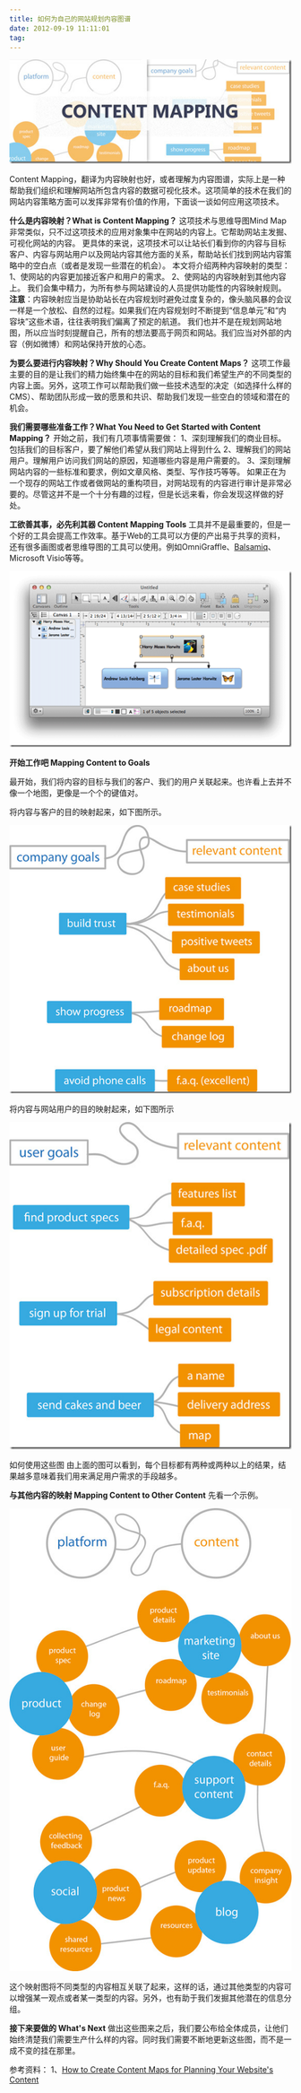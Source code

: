 ```yaml
---
title: 如何为自己的网站规划内容图谱
date: 2012-09-19 11:11:01
tag: 
---
```


![](./20120919-content-mapping/20120919111124470.png)

Content Mapping，翻译为内容映射也好，或者理解为内容图谱，实际上是一种帮助我们组织和理解网站所包含内容的数据可视化技术。这项简单的技术在我们的网站内容策略方面可以发挥非常有价值的作用，下面谈一谈如何应用这项技术。

**什么是内容映射？What is Content Mapping？**
这项技术与思维导图Mind Map非常类似，只不过这项技术的应用对象集中在网站的内容上。它帮助网站主发掘、可视化网站的内容。
更具体的来说，这项技术可以让站长们看到你的内容与目标客户、内容与网站用户以及网站内容其他方面的关系，帮助站长们找到网站内容策略中的空白点（或者是发现一些潜在的机会）。
本文将介绍两种内容映射的类型：
1、使网站的内容更加接近客户和用户的需求。
2、使网站的内容映射到其他内容上。
我们会集中精力，为所有参与网站建设的人员提供功能性的内容映射规则。**注意**：内容映射应当是协助站长在内容规划时避免过度复杂的，像头脑风暴的会议一样是一个放松、自然的过程。如果我们在内容规划时不断提到“信息单元”和“内容块”这些术语，往往表明我们偏离了预定的航道。
我们也并不是在规划网站地图，所以应当时刻提醒自己，所有的想法要高于网页和网站。我们应当对外部的内容（例如微博）和网站保持开放的心态。

**为要么要进行内容映射？Why Should You Create Content Maps？**
这项工作最主要的目的是让我们的精力始终集中在的网站的目标和我们希望生产的不同类型的内容上面。另外，这项工作可以帮助我们做一些技术选型的决定（如选择什么样的CMS）、帮助团队形成一致的愿景和共识、帮助我们发现一些空白的领域和潜在的机会。

**我们需要哪些准备工作？What You Need to Get Started with Content Mapping？**
开始之前，我们有几项事情需要做：
1、深刻理解我们的商业目标。包括我们的目标客户，要了解他们希望从我们网站上得到什么
2、理解我们的网站用户。理解用户访问我们网站的原因，知道哪些内容是用户需要的。
3、深刻理解网站内容的一些标准和要求，例如文章风格、类型、写作技巧等等。
如果正在为一个现存的网站工作或者做网站的重构项目，对网站现有的内容进行审计是非常必要的。尽管这并不是一个十分有趣的过程，但是长远来看，你会发现这样做的好处。

**工欲善其事，必先利其器 Content Mapping Tools**
工具并不是最重要的，但是一个好的工具会提高工作效率。基于Web的工具可以方便的产出易于共享的资料，还有很多画图或者思维导图的工具可以使用。例如OmniGraffle、[Balsamiq](http://www.balsamiq.com/products/mockups)、Microsoft Visio等等。

![](./20120919-content-mapping/201209191111267288.png)

**开始工作吧 Mapping Content to Goals**

最开始，我们将内容的目标与我们的客户、我们的用户关联起来。也许看上去并不像一个地图，更像是一个个的键值对。

将内容与客户的目的映射起来，如下图所示。

![](./20120919-content-mapping/201209191111271324.png)

将内容与网站用户的目的映射起来，如下图所示

![](./20120919-content-mapping/2012091911112894.png)

如何使用这些图
由上面的图可以看到，每个目标都有两种或两种以上的结果，结果越多意味着我们用来满足用户需求的手段越多。

**与其他内容的映射 Mapping Content to Other Content**
先看一个示例。

![NSFileHandle](20120919-content-mapping/NSFileHandle.png)

这个映射图将不同类型的内容相互关联了起来，这样的话，通过其他类型的内容可以增强某一观点或者某一类型的内容。另外，也有助于我们发掘其他潜在的信息分组。

**接下来要做的 What's Next**
做出这些图来之后，我们要公布给全体成员，让他们始终清楚我们需要生产什么样的内容。同时我们需要不断地更新这些图，而不是一成不变的挂在那里。

参考资料：
1、[How to Create Content Maps for Planning Your Website's Content](http://sixrevisions.com/content-strategy/content-mapping/)